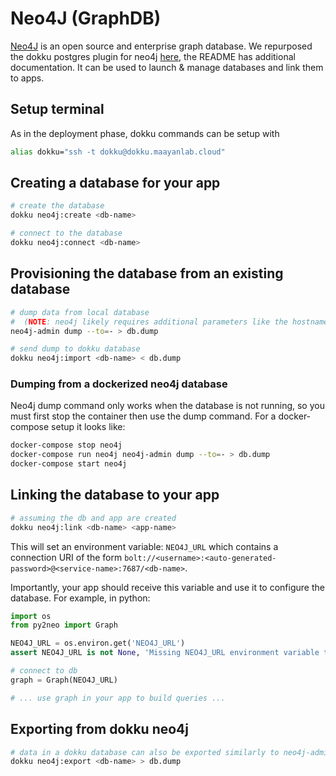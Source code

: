 # Neo4J (GraphDB)

[Neo4J](https://neo4j.com/) is an open source and enterprise graph database. We repurposed the dokku postgres plugin for neo4j [here](https://github.com/maayanlab/dokku-neo4j), the README has additional documentation. It can be used to launch & manage databases and link them to apps.

## Setup terminal

As in the deployment phase, dokku commands can be setup with
```bash
alias dokku="ssh -t dokku@dokku.maayanlab.cloud"
```

## Creating a database for your app

```bash
# create the database
dokku neo4j:create <db-name>

# connect to the database
dokku neo4j:connect <db-name>
```

## Provisioning the database from an existing database

```bash
# dump data from local database
#  (NOTE: neo4j likely requires additional parameters like the hostname, username & password to local db)
neo4j-admin dump --to=- > db.dump

# send dump to dokku database
dokku neo4j:import <db-name> < db.dump
```

### Dumping from a dockerized neo4j database

Neo4j dump command only works when the database is not running, so you must first stop the container then use the dump command. For a docker-compose setup it looks like:

```bash
docker-compose stop neo4j
docker-compose run neo4j neo4j-admin dump --to=- > db.dump
docker-compose start neo4j
```

## Linking the database to your app

```bash
# assuming the db and app are created
dokku neo4j:link <db-name> <app-name>
```

This will set an environment variable: `NEO4J_URL` which contains a connection URI of the form `bolt://<username>:<auto-generated-password>@<service-name>:7687/<db-name>`.

Importantly, your app should receive this variable and use it to configure the database. For example, in python:

```python
import os
from py2neo import Graph

NEO4J_URL = os.environ.get('NEO4J_URL')
assert NEO4J_URL is not None, 'Missing NEO4J_URL environment variable to connect to the database'

# connect to db
graph = Graph(NEO4J_URL)

# ... use graph in your app to build queries ...

```

## Exporting from dokku neo4j

```bash
# data in a dokku database can also be exported similarly to neo4j-admin dump
dokku neo4j:export <db-name> > db.dump
```
